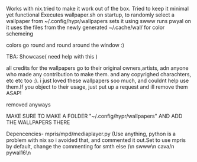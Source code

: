 Works with nix.tried to make it work out of the box.
Tried to keep it minimal yet functional
Executes wallpaper.sh on startup, to randomly select a wallpaper from ~/.config/hypr/wallpapers
sets it using swww
runs pwyal on it
uses the files from the newly generated ~/.cache/wal/ for color schemeing

colors go round and round around the window :)

TBA: Showcase( need help with this )

all credits for the wallpapers go to their original owners,artists, adn anyone who made any contribution to make them. and any copyrighed charachters, etc etc too :).
i just loved these wallpapers soo much, and couldnt help use them.If you object to their usage, just put up a request and ill remove them ASAP! 

removed anyways

MAKE SURE TO MAKE A FOLDER "~/.config/hypr/wallpapers" AND ADD THE WALLPAPERS THERE


Depencencies-
mpris/mpd/mediaplayer.py (Use anything, python is a problem with nix so i avoided that, and commented it out.Set to use mpris by default, change the commenting for smth else )\n
swww\n
cava/n
pywal16\n
